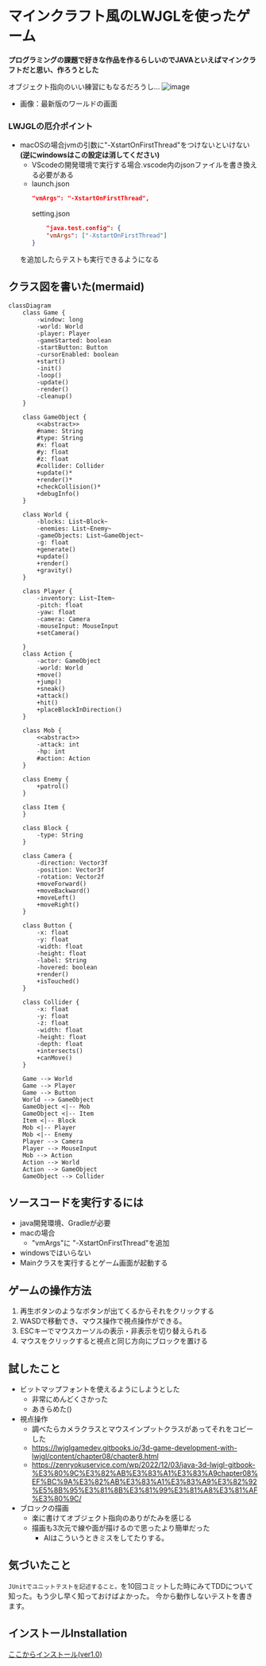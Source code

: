 # マインクラフト風のLWJGLを使ったゲーム
**プログラミングの課題で好きな作品を作るらしいのでJAVAといえばマインクラフトだと思い、作ろうとした**

 オブジェクト指向のいい練習にもなるだろうし...
![image](https://github.com/user-attachments/assets/a765a005-b2ce-494f-a9df-b033852ed348)
- 画像：最新版のワールドの画面

### LWJGLの厄介ポイント
- macOSの場合jvmの引数に"-XstartOnFirstThread"をつけないといけない **(逆にwindowsはこの設定は消してください)**
  - VScodeの開発環境で実行する場合.vscode内のjsonファイルを書き換える必要がある
  - launch.json
    ```.vscode/launch.json
    "vmArgs": "-XstartOnFirstThread",
    ```
    setting.json
    ```.vscode/setting.json
        "java.test.config": {
        "vmArgs": ["-XstartOnFirstThread"]
    }
    ```
  を追加したらテストも実行できるようになる


## クラス図を書いた(mermaid)
```mermaid
classDiagram
    class Game {
        -window: long
        -world: World
        -player: Player
        -gameStarted: boolean
        -startButton: Button
        -cursorEnabled: boolean
        +start()
        -init()
        -loop()
        -update()
        -render()
        -cleanup()
    }

    class GameObject {
        <<abstract>>
        #name: String
        #type: String
        #x: float
        #y: float
        #z: float
        #collider: Collider
        +update()*
        +render()*
        +checkCollision()*
        +debugInfo()
    }

    class World {
        -blocks: List~Block~
        -enemies: List~Enemy~
        -gameObjects: List~GameObject~
        -g: float
        +generate()
        +update()
        +render()
        +gravity()
    }

    class Player {
        -inventory: List~Item~
        -pitch: float
        -yaw: float
        -camera: Camera
        -mouseInput: MouseInput
        +setCamera()
        
    }
    class Action {
        -actor: GameObject
        -world: World
        +move()
        +jump()
        +sneak()
        +attack()
        +hit()
        +placeBlockInDirection()
    }

    class Mob {
        <<abstract>>
        -attack: int
        -hp: int
        #action: Action
    }

    class Enemy {
        +patrol()
    }

    class Item {
    }

    class Block {
        -type: String
    }

    class Camera {
        -direction: Vector3f
        -position: Vector3f
        -rotation: Vector2f
        +moveForward()
        +moveBackward()
        +moveLeft()
        +moveRight()
    }

    class Button {
        -x: float
        -y: float
        -width: float
        -height: float
        -label: String
        -hovered: boolean
        +render()
        +isTouched()
    }

    class Collider {
        -x: float
        -y: float
        -z: float
        -width: float
        -height: float
        -depth: float
        +intersects()
        +canMove()
    }

    Game --> World
    Game --> Player
    Game --> Button
    World --> GameObject
    GameObject <|-- Mob
    GameObject <|-- Item
    Item <|-- Block
    Mob <|-- Player
    Mob <|-- Enemy
    Player --> Camera
    Player --> MouseInput
    Mob --> Action
    Action --> World
    Action --> GameObject
    GameObject --> Collider
```
## ソースコードを実行するには
 - java開発環境、Gradleが必要
 - macの場合
     - "vmArgs"に "-XstartOnFirstThread"を追加
- windowsではいらない
- Mainクラスを実行するとゲーム画面が起動する

## ゲームの操作方法
1. 再生ボタンのようなボタンが出てくるからそれをクリックする
2. WASDで移動でき、マウス操作で視点操作ができる。
3.  ESCキーでマウスカーソルの表示・非表示を切り替えられる
4.  マウスをクリックすると視点と同じ方向にブロックを置ける

## 試したこと
- ビットマップフォントを使えるようにしようとした
    - 非常にめんどくさかった
    - あきらめた()
- 視点操作
    - 調べたらカメラクラスとマウスインプットクラスがあってそれをコピーした
    - https://lwjglgamedev.gitbooks.io/3d-game-development-with-lwjgl/content/chapter08/chapter8.html
    - https://zenryokuservice.com/wp/2022/12/03/java-3d-lwjgl-gitbook-%E3%80%9C%E3%82%AB%E3%83%A1%E3%83%A9chapter08%EF%BC%9A%E3%82%AB%E3%83%A1%E3%83%A9%E3%82%92%E5%8B%95%E3%81%8B%E3%81%99%E3%81%A8%E3%81%AF%E3%80%9C/
- ブロックの描画
  - 楽に書けてオブジェクト指向のありがたみを感じる
  - 描画も3次元で線や面が描けるので思ったより簡単だった
    - AIはこういうときミスをしてたりする。
## 気づいたこと
`JUnitでユニットテストを記述すること。`を10回コミットした時にみてTDDについて知った。もう少し早く知っておけばよかった。
今から動作しないテストを書きます。

## インストールInstallation
[ここからインストール(ver1.0)](https://github.com/p-nasimonan/Minicraft/releases/download/v1.0/minicraft-1.0.jar)

